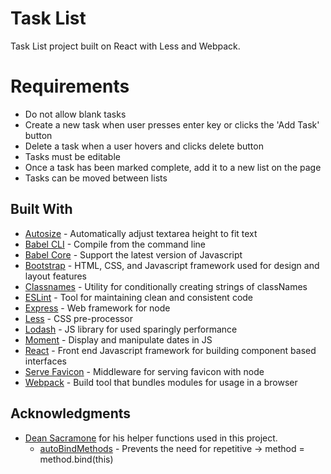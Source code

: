 # Task List

Task List project built on React with Less and Webpack.

# Requirements

* Do not allow blank tasks
* Create a new task when user presses enter key or clicks the 'Add Task' button
* Delete a task when a user hovers and clicks delete button
* Tasks must be editable
* Once a task has been marked complete, add it to a new list on the page
* Tasks can be moved between lists

## Built With
* [Autosize](https://www.npmjs.com/package/autosize) - Automatically adjust textarea height to fit text
* [Babel CLI](https://github.com/babel/babel/tree/master/packages/babel-cli) - Compile from the command line
* [Babel Core](https://github.com/babel/babel/tree/master/packages/babel-core) - Support the latest version of Javascript
* [Bootstrap](https://github.com/twbs/bootstrap) - HTML, CSS, and Javascript framework used for design and layout features
* [Classnames](https://github.com/JedWatson/classnames) - Utility for conditionally creating strings of classNames
* [ESLint](https://github.com/eslint/eslint) - Tool for maintaining clean and consistent code
* [Express](https://github.com/expressjs/express) - Web framework for node
* [Less](https://github.com/less/less.js) - CSS pre-processor
* [Lodash](https://github.com/lodash/lodash) - JS library for used sparingly performance
* [Moment](https://github.com/moment/moment) - Display and manipulate dates in JS
* [React](https://github.com/facebook/react) - Front end Javascript framework for building component based interfaces
* [Serve Favicon](https://github.com/expressjs/serve-favicon) - Middleware for serving favicon with node
* [Webpack](https://github.com/webpack/webpack) - Build tool that bundles modules for usage in a browser


## Acknowledgments

* [Dean Sacramone](https://github.com/dsacramone) for his helper functions used in this project.
	* [autoBindMethods](https://github.com/mikegutierrez/portfolio/blob/master/src/helpers/autoBindMethods.js) - Prevents the need for repetitive -> method = method.bind(this)
